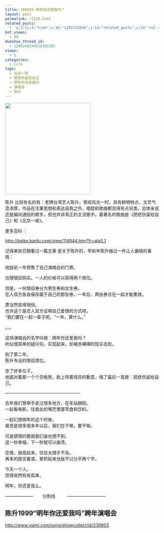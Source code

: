 ```yaml
---
title: 100428 明年你还爱我吗？
layout: post
permalink: /1135.html
related_posts:
  - 'a:2:{s:4:"time";s:10:"1292225036";s:13:"related_posts";s:54:"<ul class="related_post"><li>No Related Post</li></ul>";}'
bot_views:
  - 89
duoshuo_thread_id:
  - 1280248249638191185
views:
  - 5
categories:
  - Life
tags:
  - 北京一夜
  - 把悲伤留给自己
  - 明年你还爱我吗
  - 演唱会
  - 陈升
---
```

[<img class="aligncenter size-medium wp-image-1136" title="71851507_6cecc54184" src="http://www.80aj.com/wp-content/uploads/2010/04/71851507_6cecc54184-279x300.jpg" alt="" width="279" height="300" />][1]

陈升 比较有名的有：老牌台湾艺人陈升，曾经风光一时，具有鲜明特点，文艺气息浓厚，作品在注重思想和表达自我之外，唱腔和歌曲都显得有点另类，总体来说还是偏向通俗的歌手，但也并非真正的主流歌手。最著名的歌曲是《把悲伤留给自己》和《北京一夜》。

更多百科 ：

<http://baike.baidu.com/view/114944.htm?fr=ala0_1>

记得某些日期看过一篇文章 是关于陈升的，早些年陈升做过一件让人煽情的事情：

他提前一年预售了自己演唱会的门票。

仅限情侣购买。一人的价格可以获得两个席位。

但是，一份情侣券分为男生券和女生券。  
恋人双方各自保存属于自己的那张券，一年后，两张券合在一起才能奏效。

票当然卖得很快。  
也许这个是恋人双方证明自己爱情的方式吧。  
“我们要在一起一辈子呢。“一年，算什么。”

。。。

这场演唱会的名字叫做：明年你还爱我吗？  
听似很简单的疑问句，实现起来，却被赤裸裸的现实击败。

到了第二年。  
陈升专设的情侣席位。

空了好多位子。  
他面对着那一个个空板凳，脸上带着怪异的歉意，唱了最后一首歌：把悲伤留给自己。

&#8212;&#8212;&#8212;&#8212;&#8212;&#8212;&#8212;&#8212;&#8212;&#8212;&#8212;&#8212;&#8212;&#8212;&#8212;&#8212;&#8212;&#8211;

去年我们曾牵手走过很多地方，在车站拥抱。  
一起看电影，往彼此的嘴巴里塞零食和饮料。

一起幻想明年的这个时候，  
甚至是很多很多年以后，我们在干嘛，要干嘛。

可是感情的脆弱我们谁也想不到。  
这一秒幸福，下一秒就可以崩溃。

恋情，崩盘起来，往往太措手不及。  
再多的甜言蜜语，累积起来也敌不过分手两个字。

今天一个人。  
觉得突然有些孤单。

明年，你还爱我么。

&#8212;&#8212;&#8212;&#8212;&#8212;&#8212;&#8211;        分割线          &#8212;&#8212;&#8212;&#8212;&#8212;&#8212;&#8212;&#8212;&#8212;

## 陈升1999“明年你还爱我吗”跨年演唱会

<http://www.xiami.com/song/showcollect/id/236803>

 [1]: http://www.80aj.com/wp-content/uploads/2010/04/71851507_6cecc54184.jpg